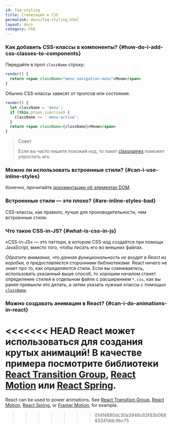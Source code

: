 ```yaml
---
id: faq-styling
title: Стилизация и CSS
permalink: docs/faq-styling.html
layout: docs
category: FAQ
---
```


### Как добавить CSS-классы в компоненты? {#how-do-i-add-css-classes-to-components}

Передайте в проп `className` строку:

```jsx
render() {
  return <span className="menu navigation-menu">Меню</span>
}
```

Обычно CSS-классы зависят от пропсов или состояния:

```jsx
render() {
  let className = 'menu';
  if (this.props.isActive) {
    className += ' menu-active';
  }
  return <span className={className}>Меню</span>
}
```

>Совет
>
>Если вы часто пишете похожий код, то пакет [classnames](https://www.npmjs.com/package/classnames#usage-with-reactjs) поможет упростить его.

### Можно ли использовать встроенные стили? {#can-i-use-inline-styles}

Конечно, прочитайте [документацию об элементах DOM](/docs/dom-elements.html#style).

### Встроенные стили — это плохо? {#are-inline-styles-bad}

CSS-классы, как правило, лучше для производительности, чем встроенные стили.

### Что такое CSS-in-JS? {#what-is-css-in-js}

«CSS-in-JS» — это паттерн, в котором CSS-код создаётся при помощи JavaScript, вместо того, чтобы писать его во внешних файлах.

_Обратите внимание, что данная функциональность не входит в React из коробки, а предоставляется сторонними библиотеками._ React ничего не знает про то, как определяются стили. Если вы сомневаетесь, использовать указанный выше способ, то хорошим началом станет определение стилей в отдельном файле с расширением `*.css`, как вы ранее привыкли это делать, а затем указать нужные классы с помощью [`className`](/docs/dom-elements.html#classname).

### Можно создавать анимации в React? {#can-i-do-animations-in-react}

<<<<<<< HEAD
React может использоваться для создания крутых анимаций! В качестве примера посмотрите библиотеки [React Transition Group](https://reactcommunity.org/react-transition-group/), [React Motion](https://github.com/chenglou/react-motion) или [React Spring](https://github.com/react-spring/react-spring).
=======
React can be used to power animations. See [React Transition Group](https://reactcommunity.org/react-transition-group/), [React Motion](https://github.com/chenglou/react-motion), [React Spring](https://github.com/react-spring/react-spring), or [Framer Motion](https://framer.com/motion), for example.
>>>>>>> 014f4890dc30a3946c63f83b06883241ddc9bc75
